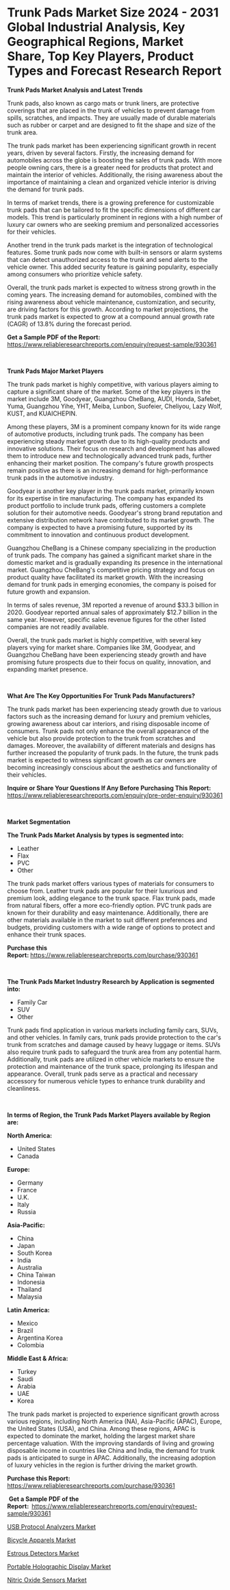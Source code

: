 <p><h1>Trunk Pads Market Size 2024 - 2031 Global Industrial Analysis, Key Geographical Regions, Market Share, Top Key Players, Product Types and Forecast Research Report</h1></p><p><strong>Trunk Pads Market Analysis and Latest Trends</strong></p>
<p><p>Trunk pads, also known as cargo mats or trunk liners, are protective coverings that are placed in the trunk of vehicles to prevent damage from spills, scratches, and impacts. They are usually made of durable materials such as rubber or carpet and are designed to fit the shape and size of the trunk area.</p><p>The trunk pads market has been experiencing significant growth in recent years, driven by several factors. Firstly, the increasing demand for automobiles across the globe is boosting the sales of trunk pads. With more people owning cars, there is a greater need for products that protect and maintain the interior of vehicles. Additionally, the rising awareness about the importance of maintaining a clean and organized vehicle interior is driving the demand for trunk pads.</p><p>In terms of market trends, there is a growing preference for customizable trunk pads that can be tailored to fit the specific dimensions of different car models. This trend is particularly prominent in regions with a high number of luxury car owners who are seeking premium and personalized accessories for their vehicles.</p><p>Another trend in the trunk pads market is the integration of technological features. Some trunk pads now come with built-in sensors or alarm systems that can detect unauthorized access to the trunk and send alerts to the vehicle owner. This added security feature is gaining popularity, especially among consumers who prioritize vehicle safety.</p><p>Overall, the trunk pads market is expected to witness strong growth in the coming years. The increasing demand for automobiles, combined with the rising awareness about vehicle maintenance, customization, and security, are driving factors for this growth. According to market projections, the trunk pads market is expected to grow at a compound annual growth rate (CAGR) of 13.8% during the forecast period.</p></p>
<p><strong>Get a Sample PDF of the Report:&nbsp;</strong> <a href="https://www.reliableresearchreports.com/enquiry/request-sample/930361">https://www.reliableresearchreports.com/enquiry/request-sample/930361</a></p>
<p>&nbsp;</p>
<p><strong>Trunk Pads Major Market Players</strong></p>
<p><p>The trunk pads market is highly competitive, with various players aiming to capture a significant share of the market. Some of the key players in the market include 3M, Goodyear, Guangzhou CheBang, AUDI, Honda, Safebet, Yuma, Guangzhou Yihe, YHT, Meiba, Lunbon, Suofeier, Cheliyou, Lazy Wolf, KUST, and KUAICHEPIN.</p><p>Among these players, 3M is a prominent company known for its wide range of automotive products, including trunk pads. The company has been experiencing steady market growth due to its high-quality products and innovative solutions. Their focus on research and development has allowed them to introduce new and technologically advanced trunk pads, further enhancing their market position. The company's future growth prospects remain positive as there is an increasing demand for high-performance trunk pads in the automotive industry.</p><p>Goodyear is another key player in the trunk pads market, primarily known for its expertise in tire manufacturing. The company has expanded its product portfolio to include trunk pads, offering customers a complete solution for their automotive needs. Goodyear's strong brand reputation and extensive distribution network have contributed to its market growth. The company is expected to have a promising future, supported by its commitment to innovation and continuous product development.</p><p>Guangzhou CheBang is a Chinese company specializing in the production of trunk pads. The company has gained a significant market share in the domestic market and is gradually expanding its presence in the international market. Guangzhou CheBang's competitive pricing strategy and focus on product quality have facilitated its market growth. With the increasing demand for trunk pads in emerging economies, the company is poised for future growth and expansion.</p><p>In terms of sales revenue, 3M reported a revenue of around $33.3 billion in 2020. Goodyear reported annual sales of approximately $12.7 billion in the same year. However, specific sales revenue figures for the other listed companies are not readily available.</p><p>Overall, the trunk pads market is highly competitive, with several key players vying for market share. Companies like 3M, Goodyear, and Guangzhou CheBang have been experiencing steady growth and have promising future prospects due to their focus on quality, innovation, and expanding market presence.</p></p>
<p>&nbsp;</p>
<p><strong>What Are The Key Opportunities For Trunk Pads Manufacturers?</strong></p>
<p><p>The trunk pads market has been experiencing steady growth due to various factors such as the increasing demand for luxury and premium vehicles, growing awareness about car interiors, and rising disposable income of consumers. Trunk pads not only enhance the overall appearance of the vehicle but also provide protection to the trunk from scratches and damages. Moreover, the availability of different materials and designs has further increased the popularity of trunk pads. In the future, the trunk pads market is expected to witness significant growth as car owners are becoming increasingly conscious about the aesthetics and functionality of their vehicles.</p></p>
<p><strong>Inquire or Share Your Questions If Any Before Purchasing This Report:</strong> <a href="https://www.reliableresearchreports.com/enquiry/pre-order-enquiry/930361">https://www.reliableresearchreports.com/enquiry/pre-order-enquiry/930361</a></p>
<p>&nbsp;</p>
<p><strong>Market Segmentation</strong></p>
<p><strong>The Trunk Pads Market Analysis by types is segmented into:</strong></p>
<p><ul><li>Leather</li><li>Flax</li><li>PVC</li><li>Other</li></ul></p>
<p><p>The trunk pads market offers various types of materials for consumers to choose from. Leather trunk pads are popular for their luxurious and premium look, adding elegance to the trunk space. Flax trunk pads, made from natural fibers, offer a more eco-friendly option. PVC trunk pads are known for their durability and easy maintenance. Additionally, there are other materials available in the market to suit different preferences and budgets, providing customers with a wide range of options to protect and enhance their trunk spaces.</p></p>
<p><strong>Purchase this Report:&nbsp;</strong><a href="https://www.reliableresearchreports.com/purchase/930361">https://www.reliableresearchreports.com/purchase/930361</a></p>
<p>&nbsp;</p>
<p><strong>The Trunk Pads Market Industry Research by Application is segmented into:</strong></p>
<p><ul><li>Family Car</li><li>SUV</li><li>Other</li></ul></p>
<p><p>Trunk pads find application in various markets including family cars, SUVs, and other vehicles. In family cars, trunk pads provide protection to the car's trunk from scratches and damage caused by heavy luggage or items. SUVs also require trunk pads to safeguard the trunk area from any potential harm. Additionally, trunk pads are utilized in other vehicle markets to ensure the protection and maintenance of the trunk space, prolonging its lifespan and appearance. Overall, trunk pads serve as a practical and necessary accessory for numerous vehicle types to enhance trunk durability and cleanliness.</p></p>
<p>&nbsp;</p>
<p><strong>In terms of Region, the Trunk Pads Market Players available by Region are:</strong></p>
<p>
    <p> <strong> North America: </strong>
        <ul>
            <li>United States</li>
            <li>Canada</li>
        </ul>
        </p> 
    <p> <strong> Europe: </strong>
        <ul>
            <li>Germany</li>
            <li>France</li>
            <li>U.K.</li>
            <li>Italy</li>
            <li>Russia</li>
        </ul>
        </p> 
    <p> <strong> Asia-Pacific: </strong>
        <ul>
            <li>China</li>
            <li>Japan</li>
            <li>South Korea</li>
            <li>India</li>
            <li>Australia</li>
            <li>China Taiwan</li>
            <li>Indonesia</li>
            <li>Thailand</li>
            <li>Malaysia</li>
        </ul>
        </p> 
    <p> <strong> Latin America: </strong>
        <ul>
            <li>Mexico</li>
            <li>Brazil</li>
            <li>Argentina Korea</li>
            <li>Colombia</li>
        </ul>
        </p> 
    <p> <strong> Middle East & Africa: </strong>
        <ul>
            <li>Turkey</li>
            <li>Saudi</li>
            <li>Arabia</li>
            <li>UAE</li>
            <li>Korea</li>
        </ul>
    </p>
    </p>
<p><p>The trunk pads market is projected to experience significant growth across various regions, including North America (NA), Asia-Pacific (APAC), Europe, the United States (USA), and China. Among these regions, APAC is expected to dominate the market, holding the largest market share percentage valuation. With the improving standards of living and growing disposable income in countries like China and India, the demand for trunk pads is anticipated to surge in APAC. Additionally, the increasing adoption of luxury vehicles in the region is further driving the market growth.</p></p>
<p><strong>Purchase this Report: </strong><a href="https://www.reliableresearchreports.com/purchase/930361">https://www.reliableresearchreports.com/purchase/930361</a></p>
<p>&nbsp;<strong>Get a Sample PDF of the Report:&nbsp;&nbsp;</strong><a href="https://www.reliableresearchreports.com/enquiry/request-sample/930361">https://www.reliableresearchreports.com/enquiry/request-sample/930361</a></p>
<p><strong></strong></p>
<p><p><a href="https://medium.com/p/4a6722fa93c6/edit">USB Protocol Analyzers Market</a></p><p><a href="https://medium.com/@rossiepagac2023/bicycle-apparels-market-insight-market-trends-growth-forecasted-from-2024-to-2031-26a97c2f9c1e">Bicycle Apparels Market</a></p><p><a href="https://medium.com/p/c0309d652c43/edit">Estrous Detectors Market</a></p><p><a href="https://medium.com/p/146c965f0030/edit">Portable Holographic Display Market</a></p><p><a href="https://medium.com/p/e2c15b8f2a94/edit">Nitric Oxide Sensors Market</a></p></p>